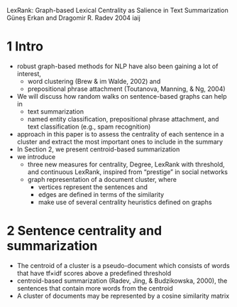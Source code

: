 LexRank: Graph-based Lexical Centrality as Salience in Text Summarization
Güneş Erkan and Dragomir R. Radev
2004 iaij

# 1 Intro

* robust graph-based methods for NLP have also been gaining a lot of interest,
  * word clustering (Brew & im Walde, 2002) and
  * prepositional phrase attachment (Toutanova, Manning, & Ng, 2004)
* We will discuss how random walks on sentence-based graphs can help in
  * text summarization
  * named entity classification, prepositional phrase attachment, and
    text classification (e.g., spam recognition)
* approach in this paper is to assess the centrality of each sentence in a
  cluster and extract the most important ones to include in the summary
* In Section 2, we present centroid-based summarization
* we introduce
  * three new measures for centrality, Degree, LexRank with threshold, and
    continuous LexRank, inspired from “prestige” in social networks
  * graph representation of a document cluster, where
    * vertices represent the sentences and
    * edges are defined in terms of the similarity
    * make use of several centrality heuristics defined on graphs

# 2 Sentence centrality and summarization

* The centroid of a cluster is a pseudo-document which consists of words that
  have tf×idf scores above a predefined threshold
* centroid-based summarization (Radev, Jing, & Budzikowska, 2000), the
  sentences that contain more words from the centroid
* A cluster of documents may be represented by a cosine similarity matrix
